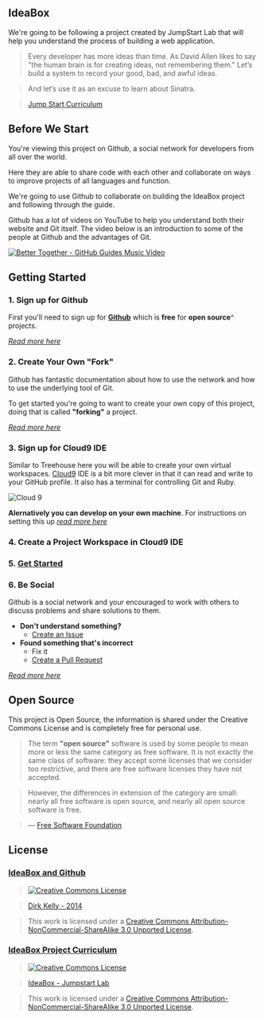## IdeaBox

We're going to be following a project created by JumpStart Lab that will help you understand the process of building a web application.

> Every developer has more ideas than time. As David Allen likes to say "the human brain is for creating ideas, not remembering them." Let’s build a system to record your good, bad, and awful ideas.

> And let’s use it as an excuse to learn about Sinatra.

> [Jump Start Curriculum](http://tutorials.jumpstartlab.com/projects/idea_box.html)

## Before We Start

You're viewing this project on Github, a social network for developers from all over the world.

Here they are able to share code with each other and collaborate on ways to improve projects
of all languages and function.

We're going to use Github to collaborate on building the IdeaBox project and following through the guide.

Github has a lot of videos on YouTube to help you understand both their website and Git itself. The video below is an introduction to some of the people at Github and the advantages of Git.

[![Better Together - GitHub Guides Music Video](http://img.youtube.com/vi/qT90jZP58jM/0.jpg)](http://www.youtube.com/watch?v=qT90jZP58jM)

## Getting Started

### 1. Sign up for Github

First you'll need to sign up for [**Github**](github.com/signup) which is **free** for **open source**^ projects.

[_Read more here_](https://help.github.com/articles/signing-up-for-a-new-github-account)

### 2. Create Your Own "Fork"

Github has fantastic documentation about how to use the network and how to use the underlying tool of Git.

To get started you're going to want to create your own copy of this project, doing that is called **"forking"** a project.

[_Read more here_](https://help.github.com/articles/fork-a-repo)

### 3. Sign up for Cloud9 IDE

Similar to Treehouse here you will be able to create your own virtual workspaces. [Cloud9](https://c9.io) IDE is a bit more clever in that it can read and write to your GitHub profile. It also has a terminal for controlling Git and Ruby.

![Cloud 9](https://cloud.githubusercontent.com/assets/81055/2811094/f8548df0-ce03-11e3-9a29-d71d0b15576a.png)

**Alernatively you can develop on your own machine**. For instructions on setting this up [_read more here_](https://help.github.com/articles/set-up-git)

### 4. Create a Project Workspace in Cloud9 IDE

### 5. [Get Started](https://github.com/dirkkelly/IdeaBox/blob/master/instructions/1-getting-started.md)

### 6. Be Social

Github is a social network and your encouraged to work with others to discuss problems and share solutions to them.

* **Don't understand something?**
  * [Create an Issue](https://github.com/dirkkelly/IdeaBox/issues)
* **Found something that's incorrect**
  * Fix it
  * [Create a Pull Request](https://github.com/dirkkelly/IdeaBox/issues)

[_Read more here_](https://help.github.com/articles/be-social)

## Open Source

This project is Open Source, the information is shared under the Creative Commons License and is completely free for personal use.

> The term **"open source"** software is used by some people to mean more or less the same category as free software. 
> It is not exactly the same class of software: they accept some licenses that we consider too restrictive, 
> and there are free software licenses they have not accepted.

> However, the differences in extension of the category are small: nearly all free software is open source,
> and nearly all open source software is free.

> — [Free Software Foundation](https://www.gnu.org/philosophy/categories.html)

## License

### [IdeaBox and Github](github.com/dirkkelly/IdeaBox)

> [![Creative Commons License](http://i.creativecommons.org/l/by-nc-sa/3.0/88x31.png)](http://creativecommons.org/licenses/by-nc-sa/3.0/)

> [Dirk Kelly - 2014](http://tutorials.jumpstartlab.com/projects/idea_box.html)  

> This work is licensed under a [Creative Commons Attribution-NonCommercial-ShareAlike 3.0 Unported License](http://creativecommons.org/licenses/by-nc-sa/3.0/).

### [IdeaBox Project Curriculum](http://tutorials.jumpstartlab.com/projects/idea_box.html)

> [![Creative Commons License](http://i.creativecommons.org/l/by-nc-sa/3.0/88x31.png)](http://creativecommons.org/licenses/by-nc-sa/3.0/)  

> [IdeaBox - Jumpstart Lab](http://tutorials.jumpstartlab.com/projects/idea_box.html)  

> This work is licensed under a [Creative Commons Attribution-NonCommercial-ShareAlike 3.0 Unported License](http://creativecommons.org/licenses/by-nc-sa/3.0/).
